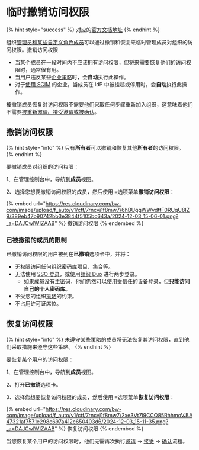 # 临时撤销访问权限

{% hint style="success" %}
对应的[官方文档地址](https://bitwarden.com/help/revoke-users/)
{% endhint %}

组织[管理员和某些自定义角色成员](../member-roles.md)可以通过撤销和恢复来临时管理成员对组织的访问权限。撤销访问权限

* 当某个成员在一段时间内不应该拥有访问权限，但将来需要恢复他们的访问权限时，通常很有用。
* 当用户违反某些[企业策略](../../oversight-visibility/enterprise-policies.md)时，会**自动**执行此操作。
* 对于[使用 SCIM](../scim/about-scim.md) 的企业，当成员在 IdP 中被挂起或停用时，会**自动**执行此操作。

被撤销成员恢复对访问权限不需要他们采取任何步骤重新加入组织，这意味着他们不需要[被重新邀请、接受邀请或被确认](../user-management.md#onboard-users)。

## 撤销访问权限 <a href="#revoke-access" id="revoke-access"></a>

{% hint style="info" %}
只有**所有者**可以撤销和恢复其他**所有者**的访问权限。
{% endhint %}

要撤销成员对组织的访问权限：

1、在管理控制台中，导航到**成员**视图。

2、选择您想要撤销访问权限的成员，然后使用 ≡选项菜单**撤销访问权限**：

{% embed url="https://res.cloudinary.com/bw-com/image/upload/f_auto/v1/ctf/7rncvj1f8mw7/6hBUggWWvdttF0RUqU8IZ9/389eb47b90742bb3e3844f5105bc643a/2024-12-03_15-06-01.png?_a=DAJCwlWIZAAB" %}
撤销访问权限
{% endembed %}

### 已被撤销的成员的限制 <a href="#restrictions-on-revoked-members" id="restrictions-on-revoked-members"></a>

已撤销访问权限的用户被列在**已撤销**选项卡中，并将：

* 无权限访问任何组织密码库项目、集合等。
* 无法使用 [SSO 登录](../../../login-with-sso/)，或使用[组织 Duo](../../../account/two-step-login/setup-guides/two-step-login-via-duo.md) 进行两步登录。
  * 如果成员[没有主密码](../../login-with-sso/trusted-devices/about-trusted-devices.md)，他们仍然可以使用受信任的设备登录，但**只能访问自己的个人密码库**。
* 不受您的组织[策略](../../oversight-visibility/enterprise-policies.md)的约束。
* 不占用许可证席位。

## 恢复访问权限 <a href="#restore-access" id="restore-access"></a>

{% hint style="info" %}
未遵守某些[策略](../../oversight-visibility/enterprise-policies.md)的成员将无法恢复其访问权限，直到他们采取措施来遵守这些策略。
{% endhint %}

要恢复某个用户的访问权限：

1、在管理控制台中，导航到**成员**视图。

2、打开**已撤销**选项卡。

3、选择您想要恢复访问权限的成员，然后使用 ≡选项菜单**恢复访问权限**：

{% embed url="https://res.cloudinary.com/bw-com/image/upload/f_auto/v1/ctf/7rncvj1f8mw7/2xe3Vt7l9CCO85RhhmoVJU/47321af7571e298c697a412c650403d6/2024-12-03_15-11-35.png?_a=DAJCwlWIZAAB" %}
恢复访问权限
{% endembed %}

当您恢复某个用户的访问权限时，他们无需再次执行[邀请](../user-management.md#invite) → [接受](../user-management.md#accept) → [确认](../user-management.md#confirm)流程。
